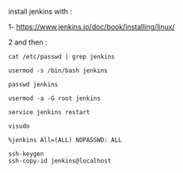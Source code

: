 install jenkins with :

1- https://www.jenkins.io/doc/book/installing/linux/

2 and then :
```
cat /etc/passwd | grep jenkins

usermod -s /bin/bash jenkins

passwd jenkins

usermod -a -G root jenkins

service jenkins restart
```
```
visudo

%jenkins All=(ALL) NOPASSWD: ALL
```

```
ssh-keygen
ssh-copy-id jenkins@localhost
```
